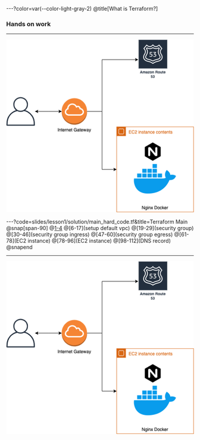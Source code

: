 ---?color=var(--color-light-gray-2)
@title[What is Terraform?]
### Hands on work

---
![Architecture Diagram](slides/assets/img/lesson01-diagram.png)

---?code=slides/lesson1/solution/main_hard_code.tf&title=Terraform Main
@snap[span-90]
@[1-4](provider)
@[6-17](setup default vpc)
@[19-29](security group)
@[30-46](security group ingress)
@[47-60](security group egress)
@[61-78](EC2 instance)
@[78-96](EC2 instance)
@[98-112](DNS record)
@snapend

---
![Architecture Diagram](slides/assets/img/lesson01-diagram.png)
